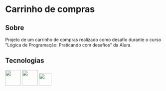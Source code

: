# Carrinho de compras

## Sobre
Projeto de um carrinho de compras realizado como desafio durante o curso "Lógica de Programação: Praticando com desafios" da Alura.

## Tecnologias
<div>
<img src="https://cdn.jsdelivr.net/gh/devicons/devicon@latest/icons/html5/html5-original-wordmark.svg" width='50' height='50'/>
<img src="https://cdn.jsdelivr.net/gh/devicons/devicon@latest/icons/css3/css3-original-wordmark.svg" width='50' height='50' />
<img src="https://cdn.jsdelivr.net/gh/devicons/devicon@latest/icons/javascript/javascript-original.svg" width='40' height='40' />
</div>
